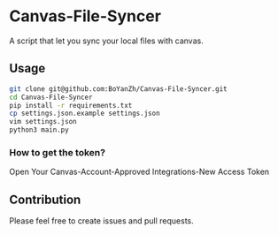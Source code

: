 # Canvas-File-Syncer

A script that let you sync your local files with canvas.

## Usage

```bash
git clone git@github.com:BoYanZh/Canvas-File-Syncer.git
cd Canvas-File-Syncer
pip install -r requirements.txt
cp settings.json.example settings.json
vim settings.json
python3 main.py
```

### How to get the token?

Open Your Canvas-Account-Approved Integrations-New Access Token

## Contribution

Please feel free to create issues and pull requests.
